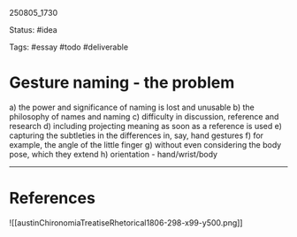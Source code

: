 
250805_1730

Status: #idea

Tags: #essay #todo #deliverable 
# Gesture naming - the problem
a) the power and significance of naming is lost and unusable
b) the philosophy of names and naming
c) difficulty in discussion, reference and research
d) including projecting meaning as soon as a reference is used
e) capturing the subtleties in the differences in, say, hand gestures
f) for example, the angle of the little finger
g) without even considering the body pose, which they extend
h) orientation  - hand/wrist/body




---
# References
![[austinChironomiaTreatiseRhetorical1806-298-x99-y500.png]]